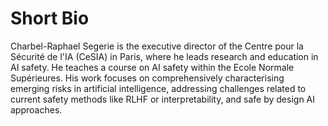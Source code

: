 # Short Bio

Charbel-Raphael Segerie is the executive director of the Centre pour la Sécurité de l'IA (CeSIA) in Paris, where he leads research and education in AI safety. He teaches a course on AI safety within the Ecole Normale Supérieures. His work focuses on comprehensively characterising emerging risks in artificial intelligence, addressing challenges related to current safety methods like RLHF or interpretability, and safe by design AI approaches.
